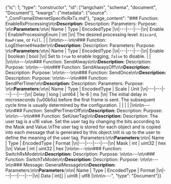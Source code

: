{"lc": 1, "type": "constructor", "id": ["langchain", "schema", "document", "Document"], "kwargs": {"metadata": {"source": "_ComFrameEthernetSpecificRxTx.md"}, "page_content": "### Function: EnableRxProcessing\n\n**Description:** Description: Parameters: Purpose: \n\n**Parameters:**\n\n| Name | Type | EncodedType |\n|---|---|---|\n| Enable | EnableProcessingEnum | int |\n| The desired processing level: `Discard`, `RawFrame`, or `Full`. |  |  |\n\n\n---\n\n### Function: LogEthernetHeader\n\n**Description:** Description: Parameters: Purpose: \n\n**Parameters:**\n\n| Name | Type | EncodedType |\n|---|---|---|\n| Enable | boolean | bool |\n| Set to `true` to enable logging, `false` to disable. |  |  |\n\n\n---\n\n### Function: SendAlways\n\n**Description:** Description: Purpose: \n\n\n---\n\n### Function: SendAlwaysOff\n\n**Description:** Description: Purpose: \n\n\n---\n\n### Function: SendOnce\n\n**Description:** Description: Purpose: \n\n\n---\n\n### Function: SendPerTimer\n\n**Description:** Description: Parameters: Purpose: \n\n**Parameters:**\n\n| Name | Type | EncodedType | Scale | Unit |\n|---|---|---|---|---|\n| Delay | long | uint64 | 1e-6 | ms |\n| The initial delay in microseconds (\u00b5s) before the first frame is sent. The subsequent cycle time is usually determined by the configuration. |  |  |  |  |\n\n\n---\n\n### Function: SendPerTimerOff\n\n**Description:** Description: Purpose: \n\n\n---\n\n### Function: SetUserTag\n\n**Description:** Description: The user tag is a u16 value. Set the user tag by changing the bits according to the Mask and Value.\nThe user tag is stored for each object and is copied into each message that is generated by this object.\nIt is up to the user to define the meaning of the user tag. Parameters:\n\n**Parameters:**\n\n| Name | Type | EncodedType | Format |\n|---|---|---|---|\n| Mask | int | uint32 | hex |\n| Value | int | uint32 | hex |\n\n\n---\n\n### Function: SwitchRxMode\n\n**Description:** Description: Purpose: \n\n\n---\n\n### Function: SwitchTxMode\n\n**Description:** Description: Purpose: \n\n\n---\n\n### Message: GeneralMessage\n\n**Description:** Parameters:\n\n**Parameters:**\n\n| Name | Type | EncodedType | Format |\n|---|---|---|---|\n| Data | int[] | uint8 | utf8 |\n\n\n---", "type": "Document"}}